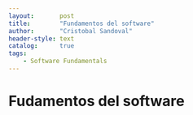 ```yaml
---
layout:       post
title:        "Fundamentos del software"
author:       "Cristobal Sandoval"
header-style: text
catalog:      true
tags:
    - Software Fundamentals 
---
```


# Fudamentos del software

